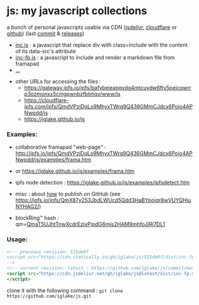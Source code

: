 # js: my javascript collections

a bunch of personal javascripts usable via CDN ([jsdelivr][jd], [cloudflare][cf] or [github][gh])
(last [commit](https://github.com/iglake/js/commit/) & [releases](https://github.com/iglake/js/releases))

 * [inc.js][1] : a javascript that replace div with class=include with the content of its data-src's attribute
 * [inc-fp.js][2] : a javascript to include and render a markdown file from framapad
 * [...](https://cdn.jsdelivr.net/gh/iglake/js@latest/dist/)

[1]: https://cdn.jsdelivr.net/gh/iglake/js@latest/dist/inc.js
[2]: https://cdn.jsdelivr.net/gh/iglake/js@latest/dist/inc-fp.js

 * other URLs for accessing the files :
    - <https://gateway.ipfs.io/ipfs/bafybeieapqydg4mtcuydw6ftv5peicqwrrp3ozmonxx5cmgpwnbzfbtmqy/www/js>
    - <https://cloudflare-ipfs.com/ipfs/QmdVPzjDqLo9MhyxTWrq9Q436GMmCJdcx6Poio4APNwpdd/js>
    - <https://iglake.github.io/js>

### Examples:

 * collaborative framapad "web-page" : <http://ipfs.io/ipfs/QmdVPzjDqLo9MhyxTWrq9Q436GMmCJdcx6Poio4APNwpdd/js/examples/frama.htm>
 *  or <https://iglake.github.io/js/examples/frama.htm>

 *  ipfs node detection : <https://iglake.github.io/js/examples/ipfsdetect.htm>

 * misc : about [how](https://www.one-tab.com/page/XuCCeOg2SkSSwTD8JzvWfw) to publish on GitHub (see <https://ipfs.io/ipfs/QmX87y253JbdLWUcd5Qdd3HaBYpoiqr8wVUYQHiuNYHAG2/>)

 * blockRing™ hash : qm=[QmaT5UJhtTnwXcdrEzjvPjpdG6mjs2HAM9mhfoJiRj7DL1](http://gateway.ipfs.io/ipfs/QmaT5UJhtTnwXcdrEzjvPjpdG6mjs2HAM9mhfoJiRj7DL1)

### Usage:

```html
<!-- previous revision: 515de9f
<script src="https://cdn.statically.io/gh/iglake/js/515de9f/dist/inc-fp.js">
-->
<!-- current revision: latest : https://github.com/iglake/js/commit/master -->
<script src="https://cdn.jsdelivr.net/gh/iglake/js@latest/dist/inc-fp.min.js">
</script>
```

[gh]: http://github.com/iglake/
[jd]: https://www.jsdelivr.com/package/gh/iglake/js
[cf]: https://cloudflare-ipfs.com/ipfs/QmdVPzjDqLo9MhyxTWrq9Q436GMmCJdcx6Poio4APNwpdd/js

clone it with the following command :
  ```git clone https://github.com/iglake/js.git```


